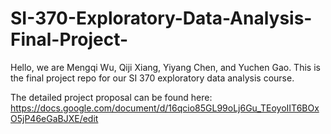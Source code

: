 # SI-370-Exploratory-Data-Analysis-Final-Project-

Hello, we are Mengqi Wu, Qiji Xiang, Yiyang Chen, and Yuchen Gao. This is the final project repo for our SI 370 exploratory data analysis course.

The detailed project proposal can be found here: https://docs.google.com/document/d/16qcio85GL99oLj6Gu_TEoyoIIT6BOxO5jP46eGaBJXE/edit
